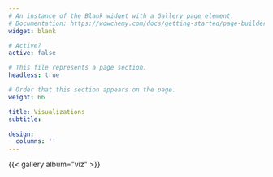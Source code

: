 ```yaml
---
# An instance of the Blank widget with a Gallery page element.
# Documentation: https://wowchemy.com/docs/getting-started/page-builder/
widget: blank

# Active?
active: false

# This file represents a page section.
headless: true

# Order that this section appears on the page.
weight: 66

title: Visualizations
subtitle:

design:
  columns: ''
---
```


{{< gallery album="viz" >}}
